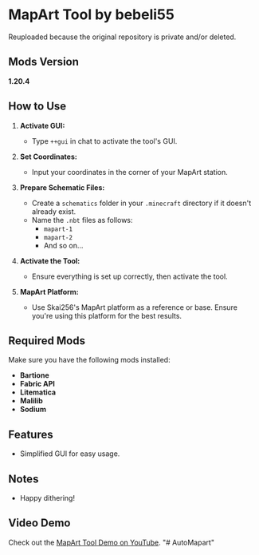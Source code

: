 # MapArt Tool by bebeli55

Reuploaded because the original repository is private and/or deleted.

## Mods Version
**1.20.4**

## How to Use

1. **Activate GUI:**
   - Type `++gui` in chat to activate the tool's GUI.

2. **Set Coordinates:**
   - Input your coordinates in the corner of your MapArt station.

3. **Prepare Schematic Files:**
   - Create a `schematics` folder in your `.minecraft` directory if it doesn't already exist.
   - Name the `.nbt` files as follows:
     - `mapart-1`
     - `mapart-2`
     - And so on...

4. **Activate the Tool:**
   - Ensure everything is set up correctly, then activate the tool.

5. **MapArt Platform:**
   - Use Skai256's MapArt platform as a reference or base. Ensure you're using this platform for the best results.

## Required Mods
Make sure you have the following mods installed:
- **Bartione**
- **Fabric API**
- **Litematica**
- **Malilib**
- **Sodium**

## Features
- Simplified GUI for easy usage.

## Notes
- Happy dithering!

## Video Demo
Check out the [MapArt Tool Demo on YouTube](https://www.youtube.com/watch?v=WIwxatXd0eY).
"# AutoMapart" 
